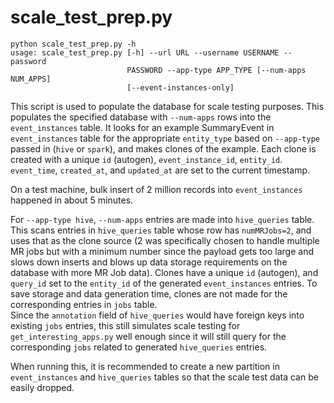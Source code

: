 # scale_test_prep.py

```
python scale_test_prep.py -h
usage: scale_test_prep.py [-h] --url URL --username USERNAME --password
                          PASSWORD --app-type APP_TYPE [--num-apps NUM_APPS]
                          [--event-instances-only]
```

This script is used to populate the database for scale testing purposes.
This populates the specified database with `--num-apps` rows into the `event_instances` table.
It looks for an example SummaryEvent in `event_instances` table for the appropriate `entity_type`
based on `--app-type` passed in (`hive` or `spark`), and makes clones of the example.
Each clone is created with a unique `id` (autogen), `event_instance_id`, `entity_id`.
`event_time`, `created_at`, and `updated_at` are set to the current timestamp.

On a test machine, bulk insert of 2 million records into `event_instances` happened in about 5 minutes.

For `--app-type hive`, `--num-apps` entries are made into `hive_queries` table.
This scans entries in `hive_queries` table whose row has `numMRJobs=2`, and uses that as the clone source
(2 was specifically chosen to handle multiple MR jobs but with a minimum number since the payload gets too large and
slows down inserts and blows up data storage requirements on the database with more MR Job data).
Clones have a unique `id` (autogen), and `query_id` set to the `entity_id` of the generated `event_instances` entries.
To save storage and data generation time, clones are not made for the corresponding entries in `jobs` table.  
Since the `annotation` field of `hive_queries` would have foreign keys into existing `jobs` entries, this still simulates
scale testing for `get_interesting_apps.py` well enough since it will still query for the corresponding `jobs` related to
generated `hive_queries` entries.

When running this, it is recommended to create a new partition in `event_instances` and `hive_queries` tables so that the
scale test data can be easily dropped.
